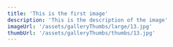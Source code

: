 ```yaml
---
title: 'This is the first image'
description: 'This is the description of the image'
imageUrl: '/assets/galleryThumbs/large/13.jpg'
thumbUrl: '/assets/galleryThumbs/thumbs/13.jpg'
---
```

